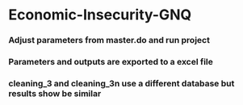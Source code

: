 # Economic-Insecurity-GNQ

### Adjust parameters from master.do and run project 
### Parameters and outputs are exported to a excel file 
### cleaning_3 and cleaning_3n use a different database but results show be similar
